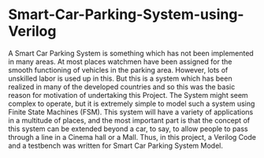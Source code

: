 # Smart-Car-Parking-System-using-Verilog
A Smart Car Parking System is something which has not been implemented in many areas. At most places watchmen have been assigned for the smooth functioning of vehicles in the parking area. However, lots of unskilled labor is used up in this. But this is a system which has been realized in many of the developed countries and so this was the basic reason for motivation of undertaking this Project. The System might seem complex to operate, but it is extremely simple to model such a system using Finite State Machines (FSM). This system will have a variety of applications in a multitude of places, and the most important part is that the concept of this system can be extended beyond a car, to say, to allow people to pass through a line in a Cinema hall or a Mall. Thus, in this project, a Verilog Code and a testbench was written for Smart Car Parking System Model.
